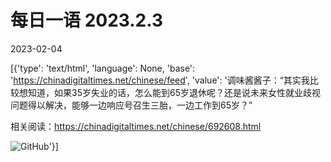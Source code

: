 # 每日一语 2023.2.3

2023-02-04

[{'type': 'text/html', 'language': None, 'base': 'https://chinadigitaltimes.net/chinese/feed', 'value': '调味酱酱子：“其实我比较想知道，如果35岁失业的话，怎么能到65岁退休呢？还是说未来女性就业歧视问题得以解决，能够一边响应号召生三胎，一边工作到65岁？”

相关阅读：https://chinadigitaltimes.net/chinese/692608.html

![GitHub](https://chinadigitaltimes.net/chinese/files/2023/02/image-1675489060805.png)'}]